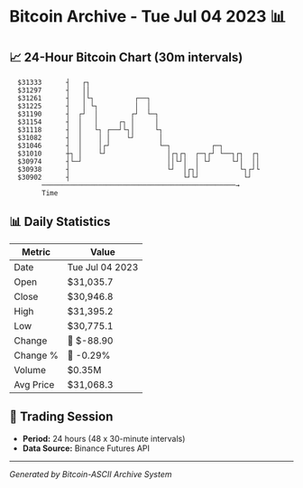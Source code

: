 # Bitcoin Archive - Tue Jul 04 2023 📊

## 📈 24-Hour Bitcoin Chart (30m intervals)

```
  $31333      ┤   ┌┐                                           
  $31297      ┤   ││                                           
  $31261      ┤   │└┐          ┌──┐                            
  $31225      ┤   │ └┐         │  │                            
  $31190      ┤  ┌┘  │        ┌┘  └─┐                          
  $31154      ┤  │   │     ┌┐ │     │                          
  $31118      ┤  │   └┐ ┌──┘└┐│     └┐                         
  $31082      ┤  │    │ │    └┘      │                         
  $31046      ┤  │    │┌┘            └─┐          ┌─┐          
  $31010      ┼┐ │    └┘               │┌┐┌┐  ┌─┐┌┘ └──┐┌┐  ┌┐ 
  $30974      ┤└─┘                     ││└┘│  │ └┘     └┘│  ││ 
  $30938      ┤                        └┘  │┌┐│          └┐┌┘└ 
  $30902      ┤                            └┘└┘           └┘   
        ────────────────────────────────────────────────→
        Time
```

## 📊 Daily Statistics

| Metric | Value |
|--------|-------|
| Date | Tue Jul 04 2023 |
| Open | $31,035.7 |
| Close | $30,946.8 |
| High | $31,395.2 |
| Low | $30,775.1 |
| Change | 🔴 $-88.90 |
| Change % | 🔴 -0.29% |
| Volume | $0.35M |
| Avg Price | $31,068.3 |

## 📅 Trading Session

- **Period:** 24 hours (48 x 30-minute intervals)
- **Data Source:** Binance Futures API

---
*Generated by Bitcoin-ASCII Archive System*
